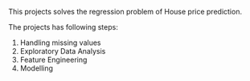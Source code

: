 This projects solves the regression problem of House price prediction.

The projects has following steps:
1. Handling missing values
2. Exploratory Data Analysis
2. Feature Engineering
3. Modelling
